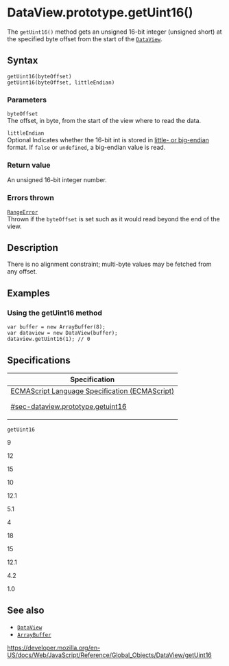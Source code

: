 # DataView.prototype.getUint16()

The `getUint16()` method gets an unsigned 16-bit integer (unsigned short) at the specified byte offset from the start of the [`DataView`](../dataview).

## Syntax

    getUint16(byteOffset)
    getUint16(byteOffset, littleEndian)

### Parameters

`byteOffset`  
The offset, in byte, from the start of the view where to read the data.

`littleEndian`  
<span class="badge inline optional">Optional</span> Indicates whether the 16-bit int is stored in [little- or big-endian](https://developer.mozilla.org/en-US/docs/Glossary/Endianness) format. If `false` or `undefined`, a big-endian value is read.

### Return value

An unsigned 16-bit integer number.

### Errors thrown

[`RangeError`](../rangeerror)  
Thrown if the `byteOffset` is set such as it would read beyond the end of the view.

## Description

There is no alignment constraint; multi-byte values may be fetched from any offset.

## Examples

### Using the getUint16 method

    var buffer = new ArrayBuffer(8);
    var dataview = new DataView(buffer);
    dataview.getUint16(1); // 0

## Specifications

<table><thead><tr class="header"><th>Specification</th></tr></thead><tbody><tr class="odd"><td><a href="https://tc39.es/ecma262/#sec-dataview.prototype.getuint16">ECMAScript Language Specification (ECMAScript) 
<br/>

<span class="small">#sec-dataview.prototype.getuint16</span></a></td></tr></tbody></table>

`getUint16`

9

12

15

10

12.1

5.1

4

18

15

12.1

4.2

1.0

## See also

- [`DataView`](../dataview)
- [`ArrayBuffer`](../arraybuffer)

<a href="https://developer.mozilla.org/en-US/docs/Web/JavaScript/Reference/Global_Objects/DataView/getUint16" class="_attribution-link">https://developer.mozilla.org/en-US/docs/Web/JavaScript/Reference/Global_Objects/DataView/getUint16</a>
